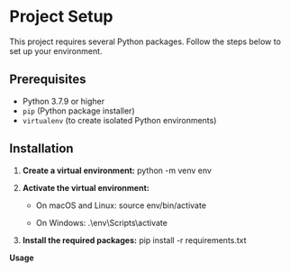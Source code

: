 # Project Setup

This project requires several Python packages. Follow the steps below to set up your environment.

## Prerequisites

- Python 3.7.9 or higher
- `pip` (Python package installer)
- `virtualenv` (to create isolated Python environments)

## Installation

1. **Create a virtual environment:**
   python -m venv env

2. **Activate the virtual environment:**

   - On macOS and Linux:
     source env/bin/activate

   - On Windows:
     .\env\Scripts\activate

3. **Install the required packages:**
   pip install -r requirements.txt

**Usage**

